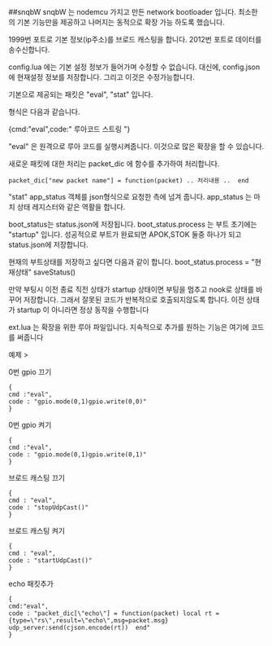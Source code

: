 ##snqbW
snqbW 는 nodemcu 가지고 만든 network bootloader 입니다.
최소한의 기본 기능만을 제공하고 나머지는 동적으로 확장 가능 하도록 했습니다.

1999번 포트로 기본 정보(ip주소)를 브로드 캐스팅을 합니다.
2012번 포트로 데이터를 송수신합니다.

config.lua 에는 기본 설정 정보가 들어가며 수정할 수 없습니다.
대신에,
config.json에 현재설정 정보를 저장합니다. 그리고 이것은 수정가능합니다.

기본으로 제공되는 패킷은 "eval", "stat" 입니다.

형식은 다음과 같습니다.

{cmd:"eval",code:" 루아코드 스트링 "}

"eval" 은 원격으로 루아 코드를 실행시켜줍니다.
 이것으로 많은 확장을 할 수 있습니다.
 
새로운 패킷에 대한 처리는 packet_dic 에 함수를 추가하여 처리합니다.

```
packet_dic["new packet name"] = function(packet) .. 처리내용 ..  end 
```

"stat" app_status 객체를 json형식으로 요청한 측에 넘겨 줍니다.
app_status 는 마치 상태 레지스터와 같은 역활을 합니다.


boot_status는 status.json에 저장됩니다.
boot_status.process 는 부트 초기에는 "startup" 입니다.
성공적으로 부트가 완료되면 APOK,STOK 둘중 하나가 되고 status.json에 저장합니다.

현재의 부트상태를 저장하고 싶다면 다음과 같이 합니다.
boot_status.process = "현재상태"
saveStatus()

만약 부팅시 이전 종료 직전 상태가 startup 상태이면 부팅을 멈추고 nook로 상태를 바꾸어 저장합니다.
그래서 잘못된 코드가 반복적으로 호출되지않도록 합니다.
이전 상태가 startup 이 아니라면 정상 동작을 수행합니다

ext.lua 는 확장을 위한 루아 파일입니다.
지속적으로 추가를 원하는 기능은 여기에 코드를 써줍니다



예제 >

0번 gpio 끄기

```
{
cmd :"eval",
code : "gpio.mode(0,1)gpio.write(0,0)"
}
```
0번 gpio 켜기
```
{
cmd :"eval",
code : "gpio.mode(0,1)gpio.write(0,1)"
}
```
브로드 캐스팅 끄기
```
{
cmd : "eval",
code : "stopUdpCast()"
}
```
브로드 캐스팅 켜기
```
{
cmd : "eval",
code : "startUdpCast()"
}
```
echo 패킷추가
```
{
cmd:"eval",
code : "packet_dic[\"echo\"] = function(packet) local rt = {type=\"rs\",result=\"echo\",msg=packet.msg} udp_server:send(cjson.encode(rt))  end"
}

```
